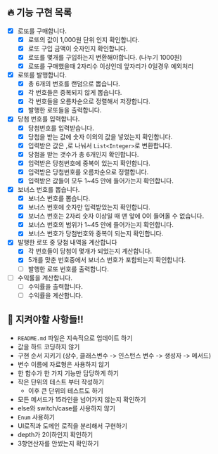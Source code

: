 ## 🔥 기능 구현 목록
- [X] 로또를 구매합니다.
    - [X] 로또의 값이 1,000원 단위 인지 확인합니다.
    - [X] 로또 구입 금액이 숫자인지 확인합니다.
    - [X] 로또를 몇개를 구입하는지 변환해야합니다. (나누기 1000원)
    - [X] 로또를 구매했을때 2자리수 이상인데 앞자리가 0일경우 예외처리
- [X] 로또를 발행합니다.
    - [X] 총 6개의 번호를 랜덤으로 뽑습니다.
    - [X] 각 번호들은 중복되지 않게 뽑습니다.
    - [X] 각 번호들을 오름차순으로 정렬해서 저장합니다.
    - [X] 발행한 로또들을 출력합니다.
- [X] 당첨 번호를 입력합니다.
    - [X] 당첨번호를 입력받습니다.
    - [X] 당첨을 받는 값에 숫자 이외의 값을 넣었는지 확인합니다.
    - [X] 입력받은 값은 ,로 나눠서 `List<Integer>`로 변환합니다. 
    - [X] 당첨을 받는 갯수가 총 6개인지 확인합니다.
    - [X] 입력받은 당첨번호에 중복이 있는지 확인합니다.
    - [X] 입력받은 당첨번호를 오름차순으로 정렬합니다.
    - [X] 입력받은 값들이 모두 1~45 안에 들어가는지 확인합니다.
- [X] 보너스 번호를 뽑습니다.
    - [X] 보너스 번호를 뽑습니다.
    - [X] 보너스 번호에 숫자만 입력받았는지 확인합니다.
    - [X] 보너스 번호는 2자리 숫자 이상일 때 맨 앞에 0이 들어올 수 없습니다.
    - [X] 보너스 번호의 범위가 1~45 안에 들어가는지 확인합니다.
    - [X] 보너스 번호가 당첨번호와 중복이 되는지 확인합니다.
- [X] 발행한 로또 중 당첨 내역을 계산합니다
    - [X] 각 번호들이 당첨이 몇개가 되었는지 계산합니다.
    - [X] 5개를 맞춘 번호중에서 보너스 번호가 포함되는지 확인합니다.
    - [ ] 발행한 로또 번호를 출력합니다.
- [ ] 수익률을 계산합니다.
  - [ ] 수익률을 출력합니다.
  - [ ] 수익률을 계산합니다.

## 👀 지켜야할 사항들!!
- `README.md` 파일은 지속적으로 업데이트 하기
- 값을 하드 코딩하지 않기
- 구현 순서 지키기 (상수, 클래스변수 -> 인스턴스 변수 -> 생성자 -> 메서드)
- 변수 이름에 자료형은 사용하지 않기
- 한 함수가 한 가지 기능만 담당하게 하기
- 작은 단위의 테스트 부터 작성하기
  - 이후 큰 단위의 테스트도 하기
- 모든 메서드가 15라인을 넘어가지 않는지 확인하기
- else와 switch/case를 사용하지 않기
- `Enum` 사용하기
- UI로직과 도메인 로직을 분리해서 구현하기
- depth가 2이하인지 확인하기
- 3항연산자를 안썼는지 확인하기 